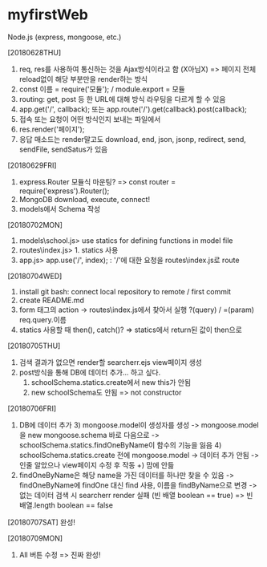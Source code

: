 # myfirstWeb
Node.js (express, mongoose, etc.)

[20180628THU]
1. req, res를 사용하여 통신하는 것을 Ajax방식이라고 함 (X아님X)
=> 페이지 전체 reload없이 해당 부분만을 render하는 방식
2. const 이름 = require('모듈'); / module.export = 모듈
3. routing: get, post 등 한 URL에 대해 방식 라우팅을 다르게 할 수 있음
4. app.get('/', callback); 또는 app.route('/').get(callback).post(callback);
5. 접속 또는 요청이 어떤 방식인지 보내는 파일에서
6. res.render('페이지');
7. 응답 매소드는 render말고도 download, end, json, jsonp, redirect, send, sendFile, sendSatus가 있음

[20180629FRI]
1. express.Router 모듈식 마운팅?
=> const router = require('express').Router();
2. MongoDB download, execute, connect!
3. models에서 Schema 작성

[20180702MON]
1. models\school.js> use statics for defining functions in model file
2. routes\index.js> 1. statics 사용
3. app.js> app.use('/', index); : '/'에 대한 요청을 routes\index.js로 route

[20180704WED]
1. install git bash: connect local repository to remote / first commit
2. create README.md
3. form 태그의 action -> routes\index.js에서 찾아서 실행 ?(query) / =(param) req.query.이름
4. statics 사용할 때 then(), catch()?
=> statics에서 return된 값이 then으로

[20180705THU]
1. 검색 결과가 없으면 render할 searcherr.ejs view페이지 생성
2. post방식을 통해 DB에 데이터 추가... 하고 싶다.
    1) schoolSchema.statics.create에서 new this가 안됨
    2) new schoolSchema도 안됨
=> not constructor

[20180706FRI]
1. DB에 데이터 추가
    3) mongoose.model이 생성자를 생성
    -> mongoose.model을 new mongoose.schema 바로 다음으로
    -> schoolSchema.statics.findOneByName이 함수의 기능을 잃음
    4) schoolSchema.statics.create 전에 mongoose.model
    -> 데이터 추가 안됨
    -> 인줄 알았으나 view페이지 수정 후 작동
    +) 맘에 안듦
2. findOneByName은 해당 name을 가진 데이터를 하나만 찾을 수 있음
    -> findOneByName에 findOne 대신 find 사용, 이름을 findByName으로 변경
    -> 없는 데이터 검색 시 searcherr render 실패 (빈 배열 boolean == true)
=> 빈 배열.length boolean == false

[20180707SAT]
완성!

[20180709MON]
1. All 버튼 수정
=> 진짜 완성!
